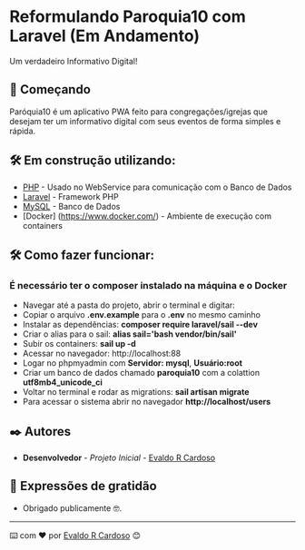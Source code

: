 # Reformulando Paroquia10 com Laravel (Em Andamento)

Um verdadeiro Informativo Digital!

## 🚀 Começando

Paróquia10 é um aplicativo PWA feito para congregações/igrejas que desejam ter um informativo digital com seus eventos de forma simples e rápida.

## 🛠️ Em construção utilizando:

* [PHP](https://www.php.net/) - Usado no WebService para comunicação com o Banco de Dados
* [Laravel](https://laravel.com/) - Framework PHP
* [MySQL](https://www.mysql.com/) - Banco de Dados
* [Docker] (https://www.docker.com/) - Ambiente de execução com containers

## 🛠️ Como fazer funcionar:
###  É necessário ter o composer instalado na máquina e o Docker
 * Navegar até a pasta do projeto, abrir o terminal e digitar:
 * Copiar o arquivo **.env.example** para o **.env** no mesmo caminho   
 * Instalar as dependências: **composer require laravel/sail --dev**
 * Criar o alias para o sail: **alias sail='bash vendor/bin/sail'**
 * Subir os containers: **sail up -d**
 * Acessar no navegador: http://localhost:88
 * Logar no phpmyadmin com **Servidor: mysql**, **Usuário:root**
 * Criar um banco de dados chamado **paroquia10** com a colattion **utf8mb4_unicode_ci**
 * Voltar no terminal e rodar as migrations: **sail artisan migrate**
 * Para acessar o sistema abrir no navegador **http://localhost/users**

## ✒️ Autores

* **Desenvolvedor** - *Projeto Inicial* - [Evaldo R Cardoso](https://github.com/evaldorcardoso)

## 🎁 Expressões de gratidão

* Obrigado publicamente 🤓.

---
⌨️ com ❤️ por [Evaldo R Cardoso](https://github.com/evaldorcardoso) 😊




